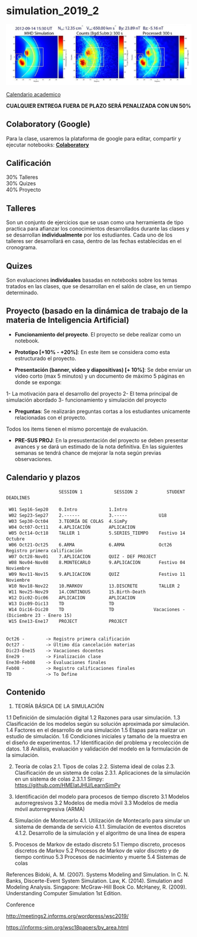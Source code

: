 # simulation_2019_2

<img src="/imgs/simulation_banner.jpg" style="width:700px;">

[Calendario academico](https://www.uis.edu.co/webUIS/es/academia/calendariosAcademicos/2019/acuerdoAcad064_2019.pdf)

**CUALQUIER ENTREGA FUERA DE PLAZO SERÁ PENALIZADA CON UN 50%**
                                

## Colaboratory (Google)

Para la clase, usaremos la plataforma de google para editar, compartir y ejecutar notebooks: [**Colaboratory**](https://colab.research.google.com/notebooks/welcome.ipynb) 

## Calificación
30% Talleres <br/>
30% Quizes <br/>
40% Proyecto <br/>

## Talleres

Son un conjunto de ejercicios que se usan como una herramienta de tipo practica para afianzar los conocimientos desarrollados durante las clases y se desarrollan **individualmente** por los estudiantes. Cada uno de los talleres ser desarrollará en casa, dentro de las fechas establecidas en el cronograma. 


## Quizes

Son evaluaciones **individuales** basadas en notebooks sobre los temas tratados en las clases, que se desarrollan en el salón de clase, en un tiempo determinado. 


## Proyecto (basado en la dinámica de trabajo de la materia de Inteligencia Artificial)

- **Funcionamiento del proyecto**. El proyecto se debe realizar como un notebook.  

- **Prototipo [+10% - +20%]**:  En este item se considera como esta estructurado el proyecto. 

- **Presentación (banner, video y diapositivas) [+ 10%]**:  Se debe enviar un video corto (max 5 minutos) y un documento de máximo 5 páginas en donde se exponga: 

1- La motivación para el desarrollo del proyecto
2- El tema principal de simulación abordado
3- funcionamiento y simulación del proyecto


- **Preguntas**: Se realizarán preguntas cortas a los estudiantes unicamente relacionadas con el proyecto. 
 
Todos los items tienen el mismo porcentaje de evaluación. 

- **PRE-SUS PROJ**: En la presustentación del proyecto se deben presentar avances y se dará un estimado de la nota definitiva. En las siguientes semanas se tendrá chance de mejorar la nota según previas observaciones. 




## Calendario y plazos

                        SESSION 1            SESSION 2           STUDENT DEADLINES

     W01 Sep16-Sep20    0.Intro            1.Intro
     W02 Sep23-Sep27    2.------           3.-----            U18
     W03 Sep30-Oct04    3.TEORÍA DE COLAS  4.SimPy
     W04 Oct07-Oct11    4.APLICACIÓN       APLICACION         
     W05 Oct14-Oct18    TALLER 1           5.SERIES_TIEMPO    Festivo 14 Octubre 
     W06 Oct21-Oct25    6.ARMA             6.ARMA             Oct26 Registro primera calificación
     W07 Oct28-Nov01    7.APLICACION       QUIZ - DEF PROJECT
     W08 Nov04-Nov08    8.MONTECARLO       9.APLICACION       Festivo 04 Noviembre
     W09 Nov11-Nov15    9.APLICACION       QUIZ               Festivo 11 Noviembre
     W10 Nov18-Nov22    10.MARKOV          13.DISCRETE        TALLER 2
     W11 Nov25-Nov29    14.CONTINOUS       15.Birth-Death
     W12 Dic02-Dic06    APLICACION         APLICACION
     W13 Dic09-Dic13    TD                 TD
     W14 Dic16-Dic20    TD                 TD               Vacaciones - (Diciembre 23 - Enero 15)
     W15 Ene13-Ene17    PROJECT            PROJECT


    Oct26 -        -> Registro primera calificación
    Oct27 -        -> Último día cancelación materias
    Dic23-Ene15    -> Vacaciones docentes
    Ene29 -        -> Finalización clase
    Ene30-Feb08    -> Evaluaciones finales
    Feb08 -        -> Registro calificaciones finales
    TD             -> To Define
    

## Contenido

1.	TEORÍA BÁSICA DE LA SIMULACIÓN

1.1	Definición de simulación digital
1.2	Razones para usar simulación.
1.3	Clasificación de los modelos según su solución aproximada por simulación.
1.4	Factores en el desarrollo de una simulación
1.5	Etapas para realizar un estudio de simulación.
1.6	Condiciones iniciales y tamaño de la muestra en el diseño de experimentos.
1.7	Identificación del problema y recolección de datos.
1.8	Análisis, evaluación y validación del modelo en la formulación de la simulación.

2. Teoría de colas 
2.1. Tipos de colas 
2.2. Sistema ideal de colas 
2.3. Clasificación de un sistema de colas
2.3.1. Aplicaciones de la simulación en un sistema de colas 
2.3.1.1 Simpy: https://github.com/HMEIatJHU/LearnSimPy

3. Identificación del modelo para procesos de tiempo discreto
3.1 Modelos autorregresivos
3.2 Modelos de media móvil
3.3 Modelos de media móvil autorregresiva (ARMA)

4. Simulación de Montecarlo 
4.1. Utilización de Montecarlo para simular un sistema de demanda de servicio 
4.1.1. Simulación de eventos discretos 
4.1.2. Desarrollo de la simulación y el algoritmo de una línea de espera 

5. Procesos de Markov de estado discreto
5.1 Tiempo discreto, procesos discretos de Markov
5.2 Procesos de Markov de valor discreto y de tiempo continuo
5.3 Procesos de nacimiento y muerte
5.4 Sistemas de colas

References
Bidoki, A. M. (2007). Systems Modeling and Simulation. In C. N. Banks, Discerte-Event System Simulation. Law, K. (2014). Simulation and Modeling Analysis. Singapore: McGraw-Hill Book Co.
McHaney, R. (2009). Understanding Computer Simulation 1st Edition. 

Conference

http://meetings2.informs.org/wordpress/wsc2019/

https://informs-sim.org/wsc18papers/by_area.html
